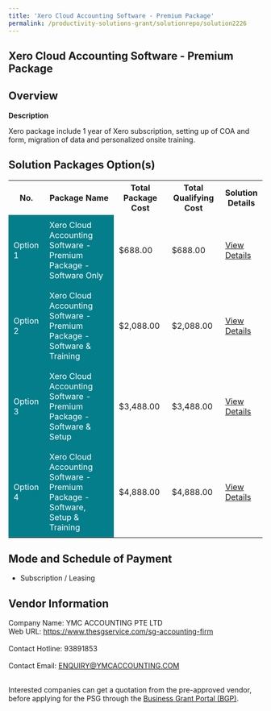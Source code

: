 ```yaml
---
title: 'Xero Cloud Accounting Software - Premium Package'
permalink: /productivity-solutions-grant/solutionrepo/solution2226
---
```


## Xero Cloud Accounting Software - Premium Package

## Overview

**Description**

Xero package include 1 year of Xero subscription, setting up of COA and form, migration of data and personalized onsite training.

## Solution Packages Option(s)

<table>
<tr>
<th><b>No.</b></th>
<th><b>Package Name</b></th>
<th><b>Total Package Cost</b></th>
<th><b>Total Qualifying Cost</b></th>
<th><b>Solution Details</b></th>
</tr>
<tr>
<td style='padding: 10px; background-color: #037E8A; color: #FFFFFF;'>Option 1</td>
<td style='padding: 10px; background-color: #037E8A; color: #FFFFFF;'>Xero Cloud Accounting Software - Premium Package - Software Only</td>
<td style='padding: 10px;'>$688.00</td>
<td style='padding: 10px;'>$688.00</td>
<td style='padding: 10px;'><a href='/images/psg/Desensitised_YMC_Annex_3_CR_wef_20_Jan_2022_Part_1.pdf' target='_blank'>View Details</a></td>
</tr>
<tr>
<td style='padding: 10px; background-color: #037E8A; color: #FFFFFF;'>Option 2</td>
<td style='padding: 10px; background-color: #037E8A; color: #FFFFFF;'>Xero Cloud Accounting Software - Premium Package - Software & Training</td>
<td style='padding: 10px;'>$2,088.00</td>
<td style='padding: 10px;'>$2,088.00</td>
<td style='padding: 10px;'><a href='/images/psg/Desensitised_YMC_Annex_3_CR_wef_20_Jan_2022_Part_2.pdf' target='_blank'>View Details</a></td>
</tr>
<tr>
<td style='padding: 10px; background-color: #037E8A; color: #FFFFFF;'>Option 3</td>
<td style='padding: 10px; background-color: #037E8A; color: #FFFFFF;'>Xero Cloud Accounting Software - Premium Package - Software & Setup</td>
<td style='padding: 10px;'>$3,488.00</td>
<td style='padding: 10px;'>$3,488.00</td>
<td style='padding: 10px;'><a href='/images/psg/Desensitised_YMC_Annex_3_CR_wef_20_Jan_2022_Part_3.pdf' target='_blank'>View Details</a></td>
</tr>
<tr>
<td style='padding: 10px; background-color: #037E8A; color: #FFFFFF;'>Option 4</td>
<td style='padding: 10px; background-color: #037E8A; color: #FFFFFF;'>Xero Cloud Accounting Software - Premium Package - Software, Setup & Training</td>
<td style='padding: 10px;'>$4,888.00</td>
<td style='padding: 10px;'>$4,888.00</td>
<td style='padding: 10px;'><a href='/images/psg/Desensitised_YMC_Annex_3_CR_wef_20_Jan_2022_Part_4.pdf' target='_blank'>View Details</a></td>
</tr>
</table>

## Mode and Schedule of Payment

 - Subscription / Leasing

## Vendor Information

 Company Name: YMC ACCOUNTING PTE LTD<br>Web URL: https://www.thesgservice.com/sg-accounting-firm <br><br>Contact Hotline: 93891853 <br><br>Contact Email: ENQUIRY@YMCACCOUNTING.COM <br><br>

Interested companies can get a quotation from the pre-approved vendor, before applying for the PSG through the <a href='https://www.businessgrants.gov.sg/' target='_blank' rel='noopener'>Business Grant Portal (BGP)</a>.

<script src="/jquery/resize-tables.js"></script>
